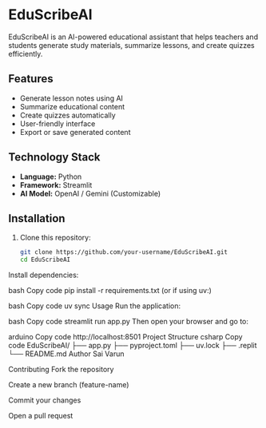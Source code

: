 # EduScribeAI

EduScribeAI is an AI-powered educational assistant that helps teachers and students generate study materials, summarize lessons, and create quizzes efficiently.

## Features
- Generate lesson notes using AI  
- Summarize educational content  
- Create quizzes automatically  
- User-friendly interface  
- Export or save generated content  

## Technology Stack
- **Language:** Python  
- **Framework:** Streamlit  
- **AI Model:** OpenAI / Gemini (Customizable)

## Installation

1. Clone this repository:
   ```bash
   git clone https://github.com/your-username/EduScribeAI.git
   cd EduScribeAI
Install dependencies:

bash
Copy code
pip install -r requirements.txt
(or if using uv:)

bash
Copy code
uv sync
Usage
Run the application:

bash
Copy code
streamlit run app.py
Then open your browser and go to:

arduino
Copy code
http://localhost:8501
Project Structure
csharp
Copy code
EduScribeAI/
├── app.py
├── pyproject.toml
├── uv.lock
├── .replit
└── README.md
Author
Sai Varun

Contributing
Fork the repository

Create a new branch (feature-name)

Commit your changes

Open a pull request
